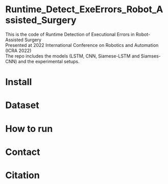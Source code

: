 # Runtime_Detect_ExeErrors_Robot_Assisted_Surgery

This is the code of Runtime  Detection  of  Executional  Errors  in  Robot-Assisted  Surgery\
Presented at 2022 International Conference on Robotics and Automation (ICRA 2022) \
The repo includes the models (LSTM, CNN, Siamese-LSTM and Siamses-CNN) and the experimental setups. 

# Install

# Dataset

# How to run

# Contact

# Citation
